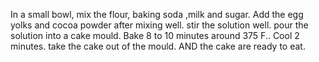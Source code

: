 In a small bowl, mix the flour, baking soda ,milk and sugar.
Add the egg yolks and cocoa powder after mixing well.
stir the solution well.
pour the solution into a cake mould.
Bake 8 to 10 minutes around 375 F.. Cool 2 minutes.
take the cake out of the mould.
AND the cake are ready to eat.